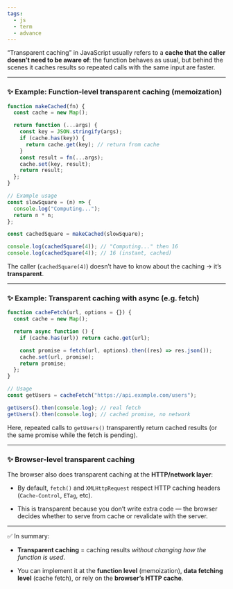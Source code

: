 ```yaml
---
tags:
  - js
  - term
  - advance
---
```


“Transparent caching” in JavaScript usually refers to a **cache that the caller doesn’t need to be aware of**: the function behaves as usual, but behind the scenes it caches results so repeated calls with the same input are faster.

---

### ✨ Example: Function-level transparent caching (memoization)

```js
function makeCached(fn) {
  const cache = new Map();

  return function (...args) {
    const key = JSON.stringify(args);
    if (cache.has(key)) {
      return cache.get(key); // return from cache
    }
    const result = fn(...args);
    cache.set(key, result);
    return result;
  };
}

// Example usage
const slowSquare = (n) => {
  console.log("Computing...");
  return n * n;
};

const cachedSquare = makeCached(slowSquare);

console.log(cachedSquare(4)); // "Computing..." then 16
console.log(cachedSquare(4)); // 16 (instant, cached)
```

The caller (`cachedSquare(4)`) doesn’t have to know about the caching → it’s **transparent**.

---

### ✨ Example: Transparent caching with async (e.g. fetch)

```js
function cacheFetch(url, options = {}) {
  const cache = new Map();

  return async function () {
    if (cache.has(url)) return cache.get(url);

    const promise = fetch(url, options).then((res) => res.json());
    cache.set(url, promise);
    return promise;
  };
}

// Usage
const getUsers = cacheFetch("https://api.example.com/users");

getUsers().then(console.log); // real fetch
getUsers().then(console.log); // cached promise, no network
```

Here, repeated calls to `getUsers()` transparently return cached results (or the same promise while the fetch is pending).

---

### ✨ Browser-level transparent caching

The browser also does transparent caching at the **HTTP/network layer**:

- By default, `fetch()` and `XMLHttpRequest` respect HTTP caching headers (`Cache-Control`, `ETag`, etc).
    
- This is transparent because you don’t write extra code — the browser decides whether to serve from cache or revalidate with the server.
    

---

✅ In summary:

- **Transparent caching** = caching results _without changing how the function is used_.
    
- You can implement it at the **function level** (memoization), **data fetching level** (cache fetch), or rely on the **browser’s HTTP cache**.
    